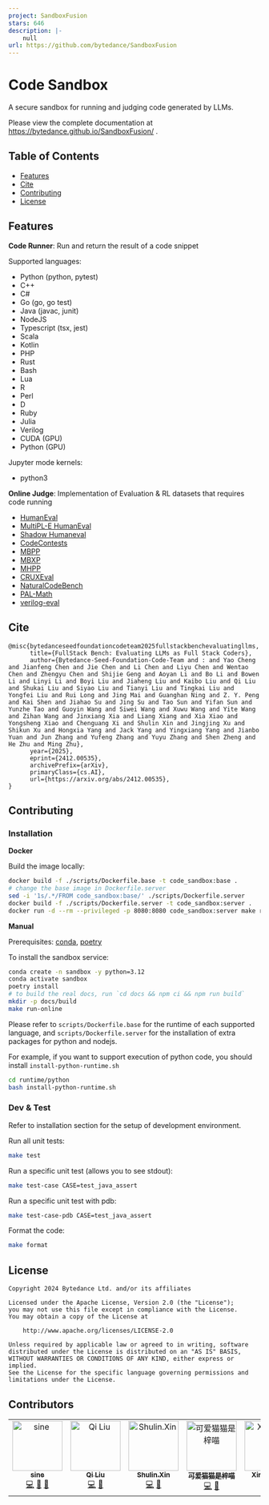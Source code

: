 ```yaml
---
project: SandboxFusion
stars: 646
description: |-
    null
url: https://github.com/bytedance/SandboxFusion
---
```


# Code Sandbox

A secure sandbox for running and judging code generated by LLMs.

Please view the complete documentation at https://bytedance.github.io/SandboxFusion/ .

## Table of Contents

- [Features](#features)
- [Cite](#cite)
- [Contributing](#contributing)
- [License](#license)

## Features

**Code Runner**: Run and return the result of a code snippet

Supported languages:

- Python (python, pytest)
- C++
- C#
- Go (go, go test)
- Java (javac, junit)
- NodeJS
- Typescript (tsx, jest)
- Scala
- Kotlin
- PHP
- Rust
- Bash
- Lua
- R
- Perl
- D
- Ruby
- Julia
- Verilog
- CUDA (GPU)
- Python (GPU)

Jupyter mode kernels:

- python3

**Online Judge**: Implementation of Evaluation & RL datasets that requires code running

- [HumanEval](https://github.com/openai/human-eval)
- [MultiPL-E HumanEval](https://github.com/nuprl/MultiPL-E)
- [Shadow Humaneval](https://huggingface.co/datasets/Miaosen/openai-humaneval-sky-shadow)
- [CodeContests](https://github.com/google-deepmind/code_contests)
- [MBPP](https://github.com/google-research/google-research/tree/master/mbpp)
- [MBXP](https://github.com/amazon-science/mxeval)
- [MHPP](https://github.com/SparksofAGI/MHPP)
- [CRUXEval](https://github.com/facebookresearch/cruxeval)
- [NaturalCodeBench](https://github.com/THUDM/NaturalCodeBench)
- [PAL-Math](https://github.com/deepseek-ai/DeepSeek-Coder/tree/main/Evaluation/PAL-Math)
- [verilog-eval](https://github.com/NVlabs/verilog-eval)

## Cite

```
@misc{bytedanceseedfoundationcodeteam2025fullstackbenchevaluatingllms,
      title={FullStack Bench: Evaluating LLMs as Full Stack Coders}, 
      author={Bytedance-Seed-Foundation-Code-Team and : and Yao Cheng and Jianfeng Chen and Jie Chen and Li Chen and Liyu Chen and Wentao Chen and Zhengyu Chen and Shijie Geng and Aoyan Li and Bo Li and Bowen Li and Linyi Li and Boyi Liu and Jiaheng Liu and Kaibo Liu and Qi Liu and Shukai Liu and Siyao Liu and Tianyi Liu and Tingkai Liu and Yongfei Liu and Rui Long and Jing Mai and Guanghan Ning and Z. Y. Peng and Kai Shen and Jiahao Su and Jing Su and Tao Sun and Yifan Sun and Yunzhe Tao and Guoyin Wang and Siwei Wang and Xuwu Wang and Yite Wang and Zihan Wang and Jinxiang Xia and Liang Xiang and Xia Xiao and Yongsheng Xiao and Chenguang Xi and Shulin Xin and Jingjing Xu and Shikun Xu and Hongxia Yang and Jack Yang and Yingxiang Yang and Jianbo Yuan and Jun Zhang and Yufeng Zhang and Yuyu Zhang and Shen Zheng and He Zhu and Ming Zhu},
      year={2025},
      eprint={2412.00535},
      archivePrefix={arXiv},
      primaryClass={cs.AI},
      url={https://arxiv.org/abs/2412.00535}, 
}
```

## Contributing

### Installation

**Docker**

Build the image locally:

```bash
docker build -f ./scripts/Dockerfile.base -t code_sandbox:base .
# change the base image in Dockerfile.server
sed -i '1s/.*/FROM code_sandbox:base/' ./scripts/Dockerfile.server
docker build -f ./scripts/Dockerfile.server -t code_sandbox:server .
docker run -d --rm --privileged -p 8080:8080 code_sandbox:server make run-online
```

**Manual**

Prerequisites: [conda](https://conda.io/projects/conda/en/latest/user-guide/install/index.html), [poetry](https://python-poetry.org/docs/#installation)

To install the sandbox service:

```bash
conda create -n sandbox -y python=3.12
conda activate sandbox
poetry install
# to build the real docs, run `cd docs && npm ci && npm run build`
mkdir -p docs/build
make run-online
```

Please refer to `scripts/Dockerfile.base` for the runtime of each supported language, and `scripts/Dockerfile.server` for the installation of extra packages for python and nodejs.

For example, if you want to support execution of python code, you should install `install-python-runtime.sh`
```bash
cd runtime/python
bash install-python-runtime.sh
```
### Dev & Test

Refer to installation section for the setup of development environment.

Run all unit tests:

```bash
make test
```

Run a specific unit test (allows you to see stdout):

```bash
make test-case CASE=test_java_assert
```

Run a specific unit test with pdb:

```bash
make test-case-pdb CASE=test_java_assert
```

Format the code:

```bash
make format
```

## License

```
Copyright 2024 Bytedance Ltd. and/or its affiliates

Licensed under the Apache License, Version 2.0 (the "License");
you may not use this file except in compliance with the License.
You may obtain a copy of the License at

    http://www.apache.org/licenses/LICENSE-2.0

Unless required by applicable law or agreed to in writing, software
distributed under the License is distributed on an "AS IS" BASIS,
WITHOUT WARRANTIES OR CONDITIONS OF ANY KIND, either express or implied.
See the License for the specific language governing permissions and
limitations under the License.
```

## Contributors

<!-- ALL-CONTRIBUTORS-LIST:START - Do not remove or modify this section -->
<!-- prettier-ignore-start -->
<!-- markdownlint-disable -->
<table>
  <tbody>
    <tr>
      <td align="center" valign="top" width="14.28%"><a href="https://github.com/ssine"><img src="https://avatars.githubusercontent.com/u/20841764?v=4?s=100" width="100px;" alt="sine"/><br /><sub><b>sine</b></sub></a><br /><a href="#code-ssine" title="Code">💻</a> <a href="#data-ssine" title="Data">🔣</a> <a href="#design-ssine" title="Design">🎨</a></td>
      <td align="center" valign="top" width="14.28%"><a href="https://github.com/liuq901"><img src="https://avatars.githubusercontent.com/u/4028828?v=4?s=100" width="100px;" alt="Qi Liu"/><br /><sub><b>Qi Liu</b></sub></a><br /><a href="#code-liuq901" title="Code">💻</a> <a href="#data-liuq901" title="Data">🔣</a></td>
      <td align="center" valign="top" width="14.28%"><a href="https://github.com/BytedSS0"><img src="https://avatars.githubusercontent.com/u/186129147?v=4?s=100" width="100px;" alt="Shulin.Xin"/><br /><sub><b>Shulin.Xin</b></sub></a><br /><a href="#code-BytedSS0" title="Code">💻</a> <a href="#data-BytedSS0" title="Data">🔣</a></td>
      <td align="center" valign="top" width="14.28%"><a href="https://github.com/cattaria"><img src="https://avatars.githubusercontent.com/u/10678783?v=4?s=100" width="100px;" alt="可爱猫猫是梓喵"/><br /><sub><b>可爱猫猫是梓喵</b></sub></a><br /><a href="#code-cattaria" title="Code">💻</a> <a href="#data-cattaria" title="Data">🔣</a></td>
      <td align="center" valign="top" width="14.28%"><a href="https://github.com/lseven-rs"><img src="https://avatars.githubusercontent.com/u/189442484?v=4?s=100" width="100px;" alt="Xingwen Li"/><br /><sub><b>Xingwen Li</b></sub></a><br /><a href="#design-lseven-rs" title="Design">🎨</a></td>
      <td align="center" valign="top" width="14.28%"><a href="https://github.com/aoyanli"><img src="https://avatars.githubusercontent.com/u/186133689?v=4?s=100" width="100px;" alt="aoyanli"/><br /><sub><b>aoyanli</b></sub></a><br /><a href="#code-aoyanli" title="Code">💻</a> <a href="#data-aoyanli" title="Data">🔣</a></td>
      <td align="center" valign="top" width="14.28%"><a href="https://magic3007.github.io"><img src="https://avatars.githubusercontent.com/u/30785720?v=4?s=100" width="100px;" alt="Magic Mai"/><br /><sub><b>Magic Mai</b></sub></a><br /><a href="#code-magic3007" title="Code">💻</a> <a href="#data-magic3007" title="Data">🔣</a></td>
    </tr>
  </tbody>
</table>

<!-- markdownlint-restore -->
<!-- prettier-ignore-end -->

<!-- ALL-CONTRIBUTORS-LIST:END -->


